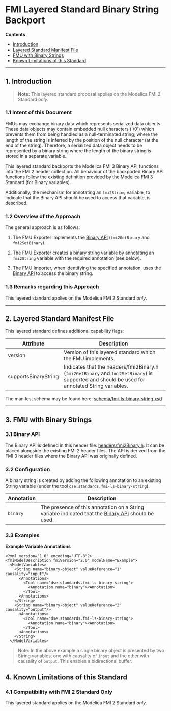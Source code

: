 <!--
SPDX-FileCopyrightText: 2023 Robert Bosch GmbH

SPDX-License-Identifier: Apache-2.0
-->

# FMI Layered Standard Binary String Backport


__Contents__
- [Introduction](#introduction)
- [Layered Standard Manifest File](#manifest)
- [FMU with Binary Strings](#binary_string)
- [Known Limitations of this Standard](#limitations)

---

<a name="introduction"></a>

## 1. Introduction

> **Note:** This layered standard proposal applies on the Modelica FMI 2 Standard _only_.


### 1.1 Intent of this Document

FMUs may exchange binary data which represents serialized data objects. These data objects may contain embedded null characters ('\0') which prevents them from being handled as a null-terminated string; where the length of the string is inferred by the position of the null character (at the end of the string). Therefore, a serialized data object needs to be represented by a binary string where the length of the binary string is stored in a separate variable.

This layered standard backports the Modelica FMI 3 Binary API functions into the FMI 2 header collection. All behaviour of the backported Binary API functions follow the existing definition provided by the Modelica FMI 3 Standard (for Binary variables).

Additionally, the mechanism for annotating an `fmi2String` variable, to indicate that the Binary API should be used to access that variable, is described.


### 1.2 Overview of the Approach

The general approach is as follows:

1. The FMU Exporter implements the [Binary API](headers/fmi2Binary.h) (`fmi2GetBinary` and `fmi2SetBinary`).

2. The FMU Exporter creates a binary string variable by annotating an `fmi2String` variable with the required annotation (see below).

3. The FMU Importer, when identifying the specified annotation, uses the [Binary API](headers/fmi2Binary.h) to access the binary string.


### 1.3 Remarks regarding this Approach

This layered standard applies on the Modelica FMI 2 Standard _only_.


---

<a name="manifest"></a>

## 2. Layered Standard Manifest File

This layered standard defines additional capability flags:


| Attribute   | Description |
| ----------- | ----------- |
| version | Version of this layered standard which the FMU implements. |
| supportsBinaryString | Indicates that the headers/fmi2Binary.h (`fmi2GetBinary` and `fmi2SetBinary`) is supported and should be used for annotated String variables. |


The manifest schema may be found here: [schema/fmi-ls-binary-string.xsd](schema/fmi-ls-binary-string.xsd)


---

<a name="binary_string"></a>

## 3. FMU with Binary Strings

### 3.1 Binary API

The Binary API is defined in this header file: [headers/fmi2Binary.h](headers/fmi2Binary.h). It can be placed alongside the existing FMI 2 header files. The API is derived from the FMI 3 header files where the Binary API was originally defined.


### 3.2 Configuration

A binary string is created by adding the following annotation to an existing String variable (under the tool `dse.standards.fmi-ls-binary-string`).

| Annotation   | Description |
| ----------- | ----------- |
| `binary` | The presence of this annotation on a String variable indicated that the [Binary API](headers/fmi2Binary.h) should be used. |


### 3.3 Examples

__Example Variable Annotations__

```
<?xml version="1.0" encoding="UTF-8"?>
<fmiModelDescription fmiVersion="2.0" modelName="Example">
  <ModelVariables>
    <String name="binary-object" valueReference="1" causality="input"/>
      <Annotations>
        <Tool name="dse.standards.fmi-ls-binary-string">
          <Annotation name="binary"><Annotation>
        </Tool>
      <Annotations>
    </String>
    <String name="binary-object" valueReference="2" causality="output"/>
      <Annotations>
        <Tool name="dse.standards.fmi-ls-binary-string">
          <Annotation name="binary"><Annotation>
        </Tool>
      <Annotations>
    </String>
  </ModelVariables>
```

> Note: In the above example a single binary object is presented by two String variables, one with causality of `input` and the other with causality of `output`. This enables a bidirectional buffer.


<a name="limitations"></a>

## 4. Known Limitations of this Standard

### 4.1 Compatibility with FMI 2 Standard Only

This layered standard applies on the Modelica FMI 2 Standard _only_.
